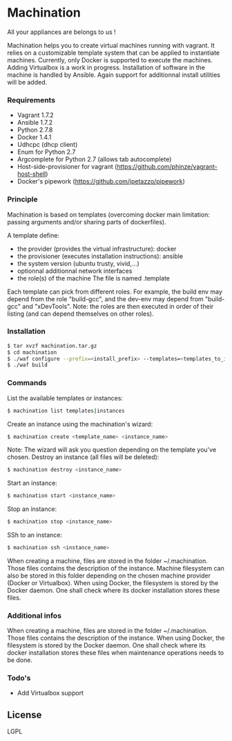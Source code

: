 # Machination
All your appliances are belongs to us !

Machination helps you to create virtual machines running with vagrant.
It relies on a customizable template system that can be applied to instantiate machines.
Currently, only Docker is supported to execute the machines. Adding Virtualbox is a work in progress.
Installation of software in the machine is handled by Ansible. Again support for additionnal install utilities will be added.

### Requirements
- Vagrant 1.7.2
- Ansible 1.7.2
- Python 2.7.8
- Docker 1.4.1
- Udhcpc (dhcp client) 
- Enum for Python 2.7
- Argcomplete for Python 2.7 (allows tab autocomplete)
- Host-side-provisioner for vagrant (https://github.com/phinze/vagrant-host-shell)
- Docker's pipework (https://github.com/jpetazzo/pipework)

### Principle
Machination is based on templates (overcoming docker main limitation: passing arguments and/or sharing parts of dockerfiles).

A template define:
- the provider (provides the virtual infrastructure): docker
- the provisioner (executes installation instructions): ansible
- the system version (ubuntu trusty, vivid,...)
- optionnal additionnal network interfaces
- the role(s) of the machine
The file is named <templateName>.template

Each template can pick from different roles.
For example, the build env may depend from the role "build-gcc", and the dev-env may depend from "build-gcc" and "xDevTools".
Note: the roles are then executed in order of their listing (and can depend themselves on other roles).

### Installation
```sh
$ tar xvzf machination.tar.gz
$ cd machination
$ ./waf configure --prefix=<install_prefix> --templates=<templates_to_install>
$ ./waf build
```
### Commands
List the available templates or instances:
```sh
$ machination list templates|instances
```
Create an instance using the machination's wizard:
```sh
$ machination create <template_name> <instance_name>
```
Note: The wizard will ask you question depending on the template you've chosen.
Destroy an instance (all files will be deleted):
```sh
$ machination destroy <instance_name>
```
Start an instance:
```sh
$ machination start <instance_name>
```
Stop an instance:
```sh
$ machination stop <instance_name>
```
SSh to an instance:
```sh
$ machination ssh <instance_name>
```

When creating a machine, files are stored in the folder ~/.machination. Those files contains the description of the instance. Machine filesystem can also be
stored in this folder depending on the chosen machine provider (Docker or Virtualbox).
When using Docker, the filesystem is stored by the Docker daemon. One shall check where its docker installation stores these files.

### Additional infos
When creating a machine, files are stored in the folder ~/.machination. Those files contains the description of the instance.
When using Docker, the filesystem is stored by the Docker daemon. One shall check where its docker installation stores these files when maintenance operations needs to be done.

### Todo's
 - Add Virtualbox support

License
----
LGPL
